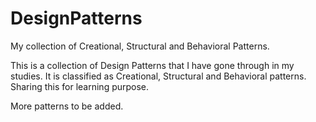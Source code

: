 # DesignPatterns
My collection of Creational, Structural and Behavioral Patterns.

This is a collection of Design Patterns that I have gone through in my studies. It is classified as Creational, Structural and Behavioral patterns. Sharing this for learning purpose.

More patterns to be added.